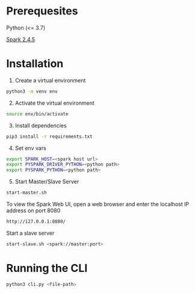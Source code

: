 # Prerequesites

Python (<= 3.7)

[Spark 2.4.5](https://www.apache.org/dyn/closer.lua/spark/spark-2.4.5/spark-2.4.5-bin-hadoop2.7.tgz)

# Installation

1. Create a virtual environment
```bash
python3 -m venv env
```

2. Activate the virtual environment
```bash
source env/bin/activate
```

3. Install dependencies
```bash
pip3 install -r requirements.txt
```

4. Set env vars
```bash
export SPARK_HOST=<spark host url>
export PYSPARK_DRIVER_PYTHON=<python path>
export PYSPARK_PYTHON=<python path>
```
5. Start Master/Slave Server
```bash
start-master.sh
```
To view the Spark Web UI, open a web browser and enter the localhost IP address on port 8080
```bash
http://127.0.0.1:8080/
```
Start a slave server
```bash
start-slave.sh <spark://master:port>
```
# Running the CLI
```bash
python3 cli.py <file-path>
```
